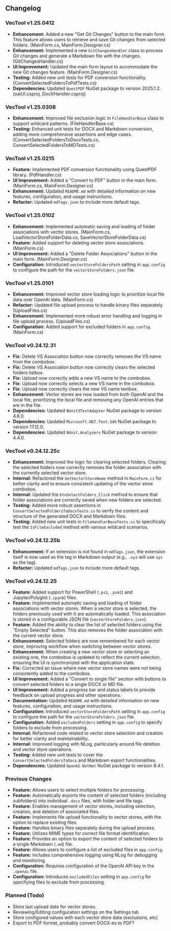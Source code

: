 ## Changelog

### VecTool v1.25.0412

*   **Enhancement:** Added a new "Get Git Changes" button to the main form. This feature allows users to retrieve and save Git changes from selected folders. (MainForm.cs, MainForm.Designer.cs)
*   **Enhancement:** Implemented a new `GitChangesHandler` class to process Git changes and generate a Markdown file with the changes. (GitChangesHandler.cs)
*   **UI Improvement:** Updated the main form layout to accommodate the new Git changes feature. (MainForm.Designer.cs)
*   **Testing:** Added new unit tests for PDF conversion functionality. (ConvertSelectedFoldersToPdfTests.cs)
*   **Dependencies:** Updated `QuestPDF` NuGet package to version 2025.1.2. (oaiUI.csproj, DocXHandler.csproj)

### VecTool v1.25.0308

*   **Enhancement:** Improved file exclusion logic in `FileHandlerBase` class to support wildcard patterns. (FileHandlerBase.cs)
*   **Testing:** Enhanced unit tests for DOCX and Markdown conversion, adding more comprehensive assertions and edge cases. (ConvertSelectedFoldersToDocxTests.cs, ConvertSelectedFoldersToMDTests.cs)

### VecTool v1.25.0215

*   **Feature:** Implemented PDF conversion functionality using QuestPDF library. (PdfHandler.cs)
*   **UI Improvement:** Added a "Convert to PDF" button in the main form. (MainForm.cs, MainForm.Designer.cs)
*   **Enhancement:** Updated `README.md` with detailed information on new features, configuration, and usage instructions.
*   **Refactor:** Updated `mdTags.json` to include more default tags.

### VecTool v1.25.0102

*   **Enhancement:** Implemented automatic saving and loading of folder associations with vector stores. (MainForm.cs, LoadVectorStoreFolderData.cs, SaveVectorStoreFolderData.cs)
*   **Feature:** Added support for deleting vector store associations. (MainForm.cs)
*   **UI Improvement:** Added a "Delete Folder Associations" button in the main form. (MainForm.Designer.cs)
*   **Configuration:** Introduced `vectorStoreFoldersPath` setting in `app.config` to configure the path for the `vectorStoreFolders.json` file.

### VecTool v1.25.0101

*   **Enhancement:** Improved vector store loading logic to prioritize local file data over OpenAI data. (MainForm.cs)
*   **Refactor:** Updated file upload process to handle binary files separately. (UploadFiles.cs)
*   **Enhancement:** Implemented more robust error handling and logging in file upload process. (UploadFiles.cs)
*   **Configuration:** Added support for excluded folders in `app.config`. (MainForm.cs)

### VecTool v0.24.12.31

*   **Fix:** Delete VS Association button now correctly removes the VS name from the combobox.
*   **Fix:** Delete VS Association button now correctly clears the selected folders listbox.
*   **Fix:** Upload now correctly adds a new VS name to the combobox.
*   **Fix:** Upload now correctly selects a new VS name in the combobox.
*   **Fix:** Upload now correctly clears the new VS name textbox.
*   **Enhancement:** Vector stores are now loaded from both OpenAI and the local file, prioritizing the local file and removing any OpenAI entries that are in the file.
*   **Dependencies:** Updated `NUnit3TestAdapter` NuGet package to version 4.6.0.
*   **Dependencies:** Updated `Microsoft.NET.Test.Sdk` NuGet package to version 17.12.0.
*   **Dependencies:** Updated `NUnit.Analyzers` NuGet package to version 4.4.0.

### VecTool v0.24.12.25c

*   **Enhancement:** Improved the logic for clearing selected folders. Clearing the selected folders now correctly removes the folder association with the currently selected vector store.
*   **Internal:** Refactored the `GetVectorStoreName` method in `MainForm.cs` for better clarity and to ensure consistent updating of the vector store combobox.
*   **Internal:** Updated the `btnSelectFolders_Click` method to ensure that folder associations are correctly saved when new folders are selected.
*   **Testing:** Added more robust assertions in `ConvertSelectedFoldersToDocxTests.cs` to verify the content and structure of the generated DOCX and Markdown files.
*   **Testing:** Added new unit tests in `FileHandlerBaseTests.cs` to specifically test the `IsFileExcluded` method with various wildcard scenarios.

### VecTool v0.24.12.25b

*   **Enhancement:** If an extension is not found in `mdTags.json`, the extension itself is now used as the tag in Markdown output (e.g., `.xyz` will use `xyz` as the tag).
*   **Refactor:** Updated `mdTags.json` to include more default tags.

### VecTool v0.24.12.25

*   **Feature:** Added support for PowerShell (`.ps1`, `.psm1`) and Jupyter/Polyglot (`.ipynb`) files.
*   **Feature:** Implemented automatic saving and loading of folder associations with vector stores. When a vector store is selected, the folders previously used with it are automatically loaded. This association is stored in a configurable JSON file (`vectorStoreFolders.json`).
*   **Feature:** Added the ability to clear the list of selected folders using the "Empty Selected" button. This also removes the folder association with the current vector store.
*   **Enhancement:** Selected folders are now remembered for each vector store, improving workflow when switching between vector stores.
*   **Enhancement:** When creating a new vector store or selecting an existing one, the combobox is updated to reflect the current selection, ensuring the UI is synchronized with the application state.
*   **Fix:** Corrected an issue where new vector store names were not being consistently added to the combobox.
*   **UI Improvement:** Added a "Convert to single file" section with buttons to convert selected folders to a single DOCX or MD file.
*   **UI Improvement:** Added a progress bar and status labels to provide feedback on upload progress and other operations.
*   **Documentation:** Updated `README.md` with detailed information on new features, configuration, and usage instructions.
*   **Configuration:** Introduced `vectorStoreFoldersPath` setting in `app.config` to configure the path for the `vectorStoreFolders.json` file.
*   **Configuration:** Added `excludedFolders` setting in `app.config` to specify folders to exclude from processing.
*   **Internal:** Refactored code related to vector store selection and creation for better clarity and maintainability.
*   **Internal:** Improved logging with NLog, particularly around file deletion and vector store operations.
*   **Testing:** Added new unit tests to cover the `ConvertSelectedFoldersToDocx` and Markdown export functionalities.
*   **Dependencies:** Updated `OpenAI-DotNet` NuGet package to version 8.4.1.

### Previous Changes

*   **Feature:** Allows users to select multiple folders for processing.
*   **Feature:** Automatically exports the content of selected folders (including subfolders) into individual `.docx` files, with folder and file tags.
*   **Feature:** Enables management of vector stores, including selection, creation, and deletion of associated files.
*   **Feature:** Implements file upload functionality to vector stores, with the option to replace existing files.
*   **Feature:** Handles binary files separately during the upload process.
*   **Feature:** Utilizes MIME types for correct file format identification.
*   **Feature:** Provides an option to export the content of selected folders to a single Markdown (`.md`) file.
*   **Feature:** Allows users to configure a list of excluded files in `app.config`.
*   **Feature:** Includes comprehensive logging using NLog for debugging and monitoring.
*   **Configuration:** Requires configuration of the OpenAI API key in the `.openai` file.
*   **Configuration:** Introduces `excludedFiles` setting in `app.config` for specifying files to exclude from processing.

### Planned (Todo)

*   Store last upload date for vector stores.
*   Reviewing/Editing configuration settings on the Settings tab
*   Store configured values with each vector store data (exclusions, etc)
*   Export to PDF format, probably convert DOCX-es to PDF?